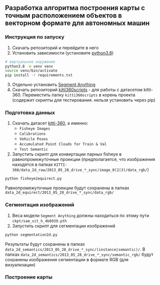 ## Разработка алгоритма построения карты с точным расположением объектов в векторном формате для автономных машин

### Инструкция по запуску
1. Скачать репозиторий и перейдите в него
2. Установить зависимости (установите [python3.8](https://www.python.org/downloads/release/python-380/))
```bash
# виртуальное окружение
python3.8 -m venv venv
source venv/bin/activate
pip install -r requirements.txt
```
3. Отдельно установить [Segment Anything](https://github.com/facebookresearch/segment-anything)
4. Скачать репозиторий [kitti360scripts](https://github.com/autonomousvision/kitti360Scripts) - для работы с датасетом kitti-360. Переместить папку `kitti360scripts` в корень проекта
   (содержит скрипты для тестирования. нельзя установить через pip)

### Подготовка данных
1. Скачать датасет [kitti-360](http://www.cvlibs.net/datasets/kitti-360/), а именно:
    - `Fisheye Images`
    - `Calibrations`
    - `Vehicle Poses`
    - `Accumulated Point Clouds for Train & Val`
    - `Test Semantic`
2. Запустить скрипт для конвертации парных fisheye в равнопромежуточные проекции
(предполагается, что изображения находятся в папках `KITTI-360/data_2d_raw/2013_05_28_drive_*_sync/image_0(2|3)/data_rgb/`)
```bash
python fisheye2equirect.py
```
Равнопромежуточные проекции будут сохранены в папках `data_2d_equirect/2013_05_28_drive_*_sync/data_rgb/`

### Cегментация изображений
1. Веса модели `Segment Anything` должны находиться по этому пути `ckpt/sam_vit_h_4b8939.pth`
2. Запустить скрипт для сегментации изображений
```bash
python segmentation2d.py
```
Результаты будут сохранены в папках `data_2d_semantics/2013_05_28_drive_*_sync/(instance|semantic)/`. 
В папках `data_2d_semantics/2013_05_28_drive_*_sync/semantic_rgb/` будут сохранены изображения сегментации в формате RGB (для визуализации)

### Построение карты

